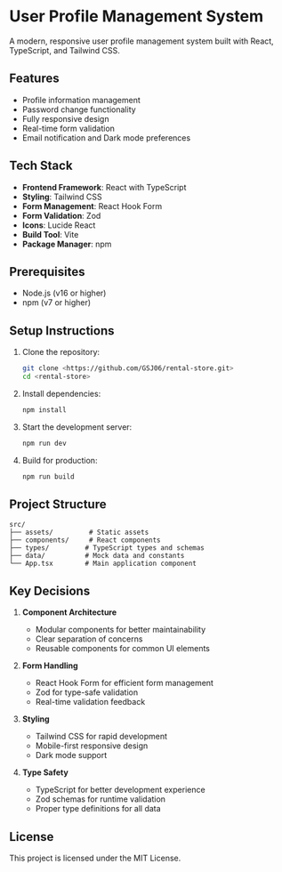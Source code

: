 # User Profile Management System

A modern, responsive user profile management system built with React, TypeScript, and Tailwind CSS. 

## Features

-  Profile information management
-  Password change functionality
-  Fully responsive design
-  Real-time form validation
-  Email notification and Dark mode preferences

## Tech Stack

- **Frontend Framework**: React with TypeScript
- **Styling**: Tailwind CSS
- **Form Management**: React Hook Form
- **Form Validation**: Zod
- **Icons**: Lucide React
- **Build Tool**: Vite
- **Package Manager**: npm

## Prerequisites

- Node.js (v16 or higher)
- npm (v7 or higher)

## Setup Instructions

1. Clone the repository:
   ```bash
   git clone <https://github.com/GSJ06/rental-store.git>
   cd <rental-store>
   ```

2. Install dependencies:
   ```bash
   npm install
   ```

3. Start the development server:
   ```bash
   npm run dev
   ```

4. Build for production:
   ```bash
   npm run build
   ```

## Project Structure

```
src/
├── assets/         # Static assets
├── components/     # React components
├── types/         # TypeScript types and schemas
├── data/          # Mock data and constants
└── App.tsx        # Main application component
```

## Key Decisions

1. **Component Architecture**
   - Modular components for better maintainability
   - Clear separation of concerns
   - Reusable components for common UI elements

2. **Form Handling**
   - React Hook Form for efficient form management
   - Zod for type-safe validation
   - Real-time validation feedback

3. **Styling**
   - Tailwind CSS for rapid development
   - Mobile-first responsive design
   - Dark mode support

4. **Type Safety**
   - TypeScript for better development experience
   - Zod schemas for runtime validation
   - Proper type definitions for all data

## License

This project is licensed under the MIT License.

